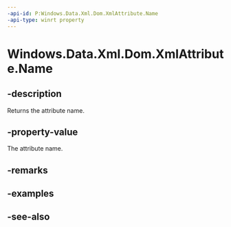 ----api-id: P:Windows.Data.Xml.Dom.XmlAttribute.Name
-api-type: winrt property
---<!-- Property syntaxpublic string Name { get; }--># Windows.Data.Xml.Dom.XmlAttribute.Name## -descriptionReturns the attribute name.## -property-valueThe attribute name.## -remarks## -examples## -see-also